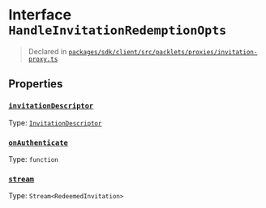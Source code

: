 # Interface `HandleInvitationRedemptionOpts`
> Declared in [`packages/sdk/client/src/packlets/proxies/invitation-proxy.ts`]()


## Properties
### [`invitationDescriptor`](https://github.com/dxos/protocols/blob/main/packages/sdk/client/src/packlets/proxies/invitation-proxy.ts#L28)
Type: [`InvitationDescriptor`](/api/@dxos/client/classes/InvitationDescriptor)
### [`onAuthenticate`](https://github.com/dxos/protocols/blob/main/packages/sdk/client/src/packlets/proxies/invitation-proxy.ts#L29)
Type: `function`
### [`stream`](https://github.com/dxos/protocols/blob/main/packages/sdk/client/src/packlets/proxies/invitation-proxy.ts#L27)
Type: `Stream<RedeemedInvitation>`
